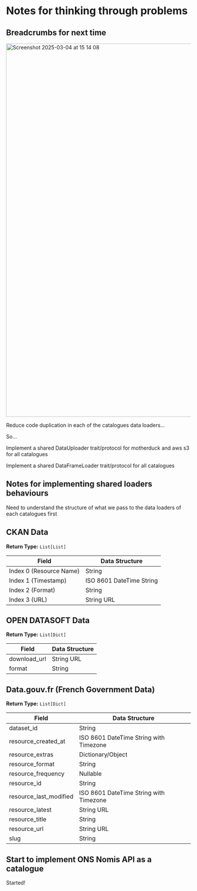 # Notes for thinking through problems

## Breadcrumbs for next time

<img width="1015" alt="Screenshot 2025-03-04 at 15 14 08" src="https://github.com/user-attachments/assets/b90c9513-2525-441a-bda6-17804f534cca" />

Reduce code duplication in each of the catalogues data loaders...

So...

Implement a shared DataUploader trait/protocol for motherduck and aws s3 for all catalogues

Implement a shared DataFrameLoader trait/protocol for all catalogues

## Notes for implementing shared loaders behaviours

Need to understand the structure of what we pass to the data loaders of each catalogues first

## CKAN Data

**Return Type:** `List[List]`

| Field                   | Data Structure           |
| ----------------------- | ------------------------ |
| Index 0 (Resource Name) | String                   |
| Index 1 (Timestamp)     | ISO 8601 DateTime String |
| Index 2 (Format)        | String                   |
| Index 3 (URL)           | String URL               |

## OPEN DATASOFT Data

**Return Type:** `List[Dict]`

| Field        | Data Structure |
| ------------ | -------------- |
| download_url | String URL     |
| format       | String         |

## Data.gouv.fr (French Government Data)

**Return Type:** `List[Dict]`

| Field                  | Data Structure                         |
| ---------------------- | -------------------------------------- |
| dataset_id             | String                                 |
| resource_created_at    | ISO 8601 DateTime String with Timezone |
| resource_extras        | Dictionary/Object                      |
| resource_format        | String                                 |
| resource_frequency     | Nullable                               |
| resource_id            | String                                 |
| resource_last_modified | ISO 8601 DateTime String with Timezone |
| resource_latest        | String URL                             |
| resource_title         | String                                 |
| resource_url           | String URL                             |
| slug                   | String                                 |

## Start to implement ONS Nomis API as a catalogue
Started!
